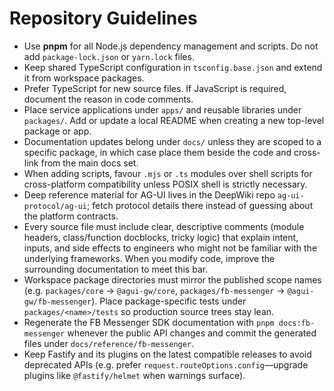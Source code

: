 # Repository Guidelines

- Use **pnpm** for all Node.js dependency management and scripts. Do not add `package-lock.json` or `yarn.lock` files.
- Keep shared TypeScript configuration in `tsconfig.base.json` and extend it from workspace packages.
- Prefer TypeScript for new source files. If JavaScript is required, document the reason in code comments.
- Place service applications under `apps/` and reusable libraries under `packages/`. Add or update a local README when creating a new top-level package or app.
- Documentation updates belong under `docs/` unless they are scoped to a specific package, in which case place them beside the code and cross-link from the main docs set.
- When adding scripts, favour `.mjs` or `.ts` modules over shell scripts for cross-platform compatibility unless POSIX shell is strictly necessary.
- Deep reference material for AG-UI lives in the DeepWiki repo `ag-ui-protocol/ag-ui`; fetch protocol details there instead of guessing about the platform contracts.
- Every source file must include clear, descriptive comments (module headers, class/function docblocks, tricky logic) that explain intent, inputs, and side effects to engineers who might not be familiar with the underlying frameworks. When you modify code, improve the surrounding documentation to meet this bar.
- Workspace package directories must mirror the published scope names (e.g. `packages/core` → `@agui-gw/core`, `packages/fb-messenger` → `@agui-gw/fb-messenger`). Place package-specific tests under `packages/<name>/tests` so production source trees stay lean.
- Regenerate the FB Messenger SDK documentation with `pnpm docs:fb-messenger` whenever the public API changes and commit the generated files under `docs/reference/fb-messenger`.
- Keep Fastify and its plugins on the latest compatible releases to avoid deprecated APIs (e.g. prefer `request.routeOptions.config`—upgrade plugins like `@fastify/helmet` when warnings surface).
